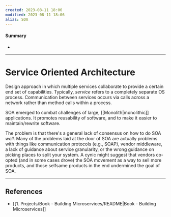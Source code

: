 ```yaml
---
created: 2023-08-11 18:06
modified: 2023-08-11 18:06
alias: SOA
---
```

#### Summary
+ 

----
# Service Oriented Architecture

Design approach in which multiple services collaborate to provide a certain end set of capabilities. Typically, _service_ refers to a completely separate OS process. Communication between services occurs via calls across a network rather than method calls within a process.

SOA emerged to combat challenges of large, [[Monolith|monolithic]] applications. It promotes reusability of software, and to make it easier to maintain/rewrite software.

The problem is that there's a general lack of consensus on how to do SOA _well_. Many of the problems laid at the door of SOA are actually problems with things like communication protocols (e.g., SOAP), vendor middleware, a lack of guidance about service granularity, or the wrong guidance on picking places to split your system. A cynic might suggest that vendors co-opted (and in some cases drove) the SOA movement as a way to sell more products, and those selfsame products in the end undermined the goal of SOA.

----

## References
+ [[1. Projects/Book - Building Microservices/README|Book - Building Microservices]]
